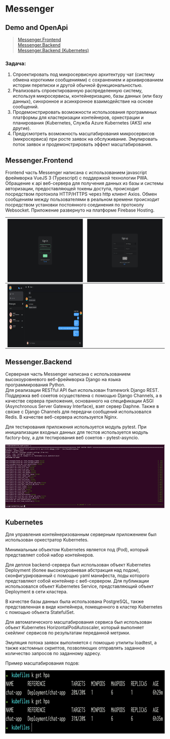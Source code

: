 # Messenger

## Demo and OpenApi
> <a href="https://hotfire-chat.web.app/">Messenger.Frontend</a> <br/>
> <a href="https://fakemessenger.herokuapp.com/swagger/">Messenger.Backend</a> <br/>
> <a href="https://chat-app.c-2181e3e.kyma.ondemand.com/swagger/">Messenger.Backend (Kubernetes)</a>

### Задача:
1. Спроектировать под микросервисную архитектуру чат (систему обмена короткими сообщениями) с сохранением и архивированием истории переписки и другой обычной функциональностью. 
2. Реализовать спроектированную распределенную систему, используя микросервисы, контейнеризацию, базы данных (или базу данных), синхронное и асинхронное взаимодействие на основе сообщений.
3. Продемонстрировать возможности использования программных платформы для кластеризации контейнеров, оркестрации и планирования (Kubernetes, Служба Azure Kubernetes (AKS) или другие).
4. Предусмотреть возможность масштабирования микросервисов (микросервиса) при росте заявок на обслуживание. Эмулировать поток заявок и продемонстрировать эффект масштабирования.

## Messenger.Frontend
Frontend часть Messenger написана с использованием javascript фреймворка VueJS 3 (Typescript) с поддержкой технологии PWA.
Обращение к api веб-сервера для получения данных из базы и системы авторизации, предоставляющей токены доступа, происходит посредством протокола HTTP/HTTPS через http клиент Axios. Обмен сообщениям между пользователями в реальном времени происходит посредством установки постоянного соединения по протоколу Websocket.
Приложение развернуто на платформе Firebase Hosting.

| <img align="left" src="Screenshots/2.jpg" height="200" /> | <img align="right" src="Screenshots/3.jpg" height="200" /> |
|:---------------------------------------------------------:|:----------------------------------------------------------:|
| <img align="left" src="Screenshots/1.jpg" height="200" /> |                                                            |



## Messenger.Backend
Серверная часть Messenger написана с использованием высокоуровневого веб-фреймворка Django на языка программирования Python. <br/> 
Для реализации RESTful API был использован framework Django REST. Поддержка веб сокетов осуществлена с помощью Django Channels, а в качестве сервера приложения, основанного на спецификации ASGI (Asynchronous Server Gateway Interface), взят сервер Daphne. Также в связке с Django Channels для передачи сообщений использовался Redis.
В качестве веб-сервера используется Nginx.

Для тестирования приложения используется модуль pytest. При инициализации входных данных для тестов используется модуль factory-boy, а для тестирования веб сокетов - pytest-asyncio.

<img src="Screenshots/4.jpg" height="200" />




## Kubernetes
Для управления контейнеризованным серверным приложением был использован оркестратор Kubernetes. 

Минимальным объектом Kubernetes является под (Pod), который представляет собой набор контейнеров.

Для деплоя backend-сервера был использован объект Kubernetes Deployment (более высокоуровневая абстракция над подом), сконфигурированный с помощью yaml манифеста, поды которого представляют собой контейнер с веб-сервером.
Для публикации использовался объект Kubernetes Service, представляющий объект Deployment в сети кластера.

В качестве базы данных была использована PostgreSQL, также представленная в виде контейнера, помещенного в кластер Kubernetes с помощью объекта StatefulSet.

Для автоматического масштабирования сервиса был использован объект Kubernetes HorizontalPodAutoscaler, который выполняет скейлинг сервисов по результатам переданной метрики.

Эмуляция потока заявок выполняется с помощью утилиты loadtest, а также кастомных скриптов, позволяющих отправлять заданное количество запросов по заданному адресу.

Пример масштабирования подов:

<img align="left" src="Screenshots/5.jpg" height="200" />


